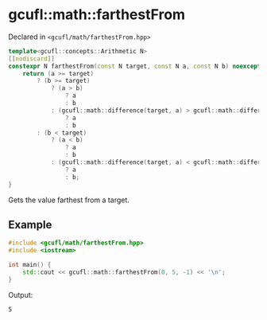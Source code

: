 # gcufl::math::farthestFrom
Declared in `<gcufl/math/farthestFrom.hpp>`
```cpp
template<gcufl::concepts::Arithmetic N>
[[nodiscard]]
constexpr N farthestFrom(const N target, const N a, const N b) noexcept {
	return (a >= target)
		? (b >= target)
			? (a > b)
				? a
				: b
			: (gcufl::math::difference(target, a) > gcufl::math::difference(target, b))
				? a
				: b
		: (b < target)
			? (a < b)
				? a
				: b
			: (gcufl::math::difference(target, a) < gcufl::math::difference(target, b))
				? a
				: b;
}
```
Gets the value farthest from a target.
## Example
```cpp
#include <gcufl/math/farthestFrom.hpp>
#include <iostream>

int main() {
	std::cout << gcufl::math::farthestFrom(0, 5, -1) << '\n';
}
```
Output:
```
5
```
